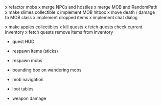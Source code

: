 x refactor mobs
	x merge NPCs and hostiles
	x merge MOB and RandomPath
	x make slimes collectible
	x implement MOB hitbox
	x move death / damage to MOB class
	x implement dropped items
	x implement chat dialog

x make apples collectibles
x kill quests
x fetch quests check current inventory
x fetch quests remove items from inventory
- quest HUD
- respawn items (sticks)
- respawn mobs
- bounding box on wandering mobs

- mob navigation
- loot tables
- weapon damage
